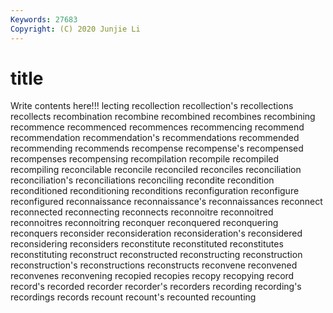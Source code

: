 ```yaml
---
Keywords: 27683
Copyright: (C) 2020 Junjie Li
---
```


# title

Write contents here!!!
lecting 
recollection 
recollection's 
recollections
recollects 
recombination 
recombine 
recombined 
recombines 
recombining 
recommence 
recommenced 
recommences 
recommencing
recommend 
recommendation 
recommendation's 
recommendations 
recommended 
recommending 
recommends 
recompense 
recompense's 
recompensed
recompenses 
recompensing 
recompilation 
recompile 
recompiled 
recompiling 
reconcilable 
reconcile 
reconciled 
reconciles
reconciliation 
reconciliation's 
reconciliations 
reconciling 
recondite 
recondition 
reconditioned 
reconditioning 
reconditions 
reconfiguration
reconfigure 
reconfigured 
reconnaissance 
reconnaissance's 
reconnaissances 
reconnect 
reconnected 
reconnecting 
reconnects 
reconnoitre
reconnoitred 
reconnoitres 
reconnoitring 
reconquer 
reconquered 
reconquering 
reconquers 
reconsider 
reconsideration 
reconsideration's
reconsidered 
reconsidering 
reconsiders 
reconstitute 
reconstituted 
reconstitutes 
reconstituting 
reconstruct 
reconstructed 
reconstructing
reconstruction 
reconstruction's 
reconstructions 
reconstructs 
reconvene 
reconvened 
reconvenes 
reconvening 
recopied 
recopies
recopy 
recopying 
record 
record's 
recorded 
recorder 
recorder's 
recorders 
recording 
recording's
recordings 
records 
recount 
recount's 
recounted 
recounting 
